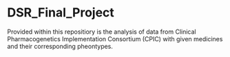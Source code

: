 # DSR_Final_Project

Provided within this repositiory is the analysis of data from Clinical Pharmacogenetics Implementation Consortium (CPIC) with given medicines and their corresponding pheontypes.
